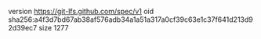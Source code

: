 version https://git-lfs.github.com/spec/v1
oid sha256:a4f3d7bd67ab38af576adb34a1a51a317a0cf39c63e1c37f641d213d92d39ec7
size 1277
